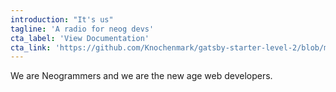 ```yaml
---
introduction: "It's us"
tagline: 'A radio for neog devs'
cta_label: 'View Documentation'
cta_link: 'https://github.com/Knochenmark/gatsby-starter-level-2/blob/master/README.md'
---
```


We are Neogrammers and we are the new age web developers.

